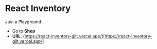 # React Inventory

Just a Playground 

- Go to **Shop**
- **URL**: (https://react-inventory-gilt.vercel.app/)[https://react-inventory-gilt.vercel.app/]
